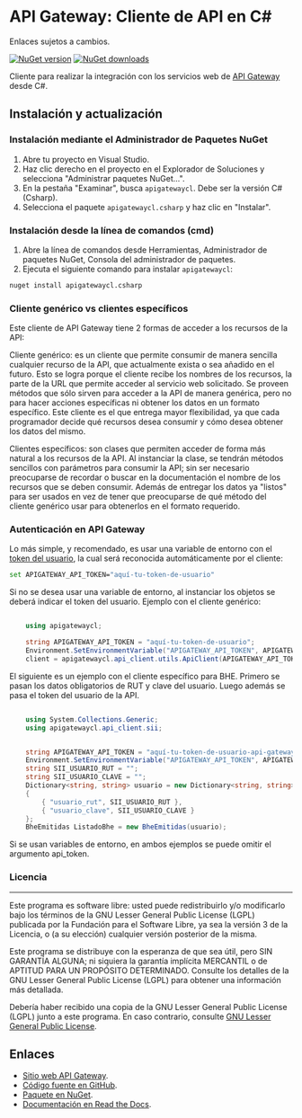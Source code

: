 # API Gateway: Cliente de API en C#

Enlaces sujetos a cambios.

[![NuGet version](https://img.shields.io/nuget/v/apigatewaycl.csharp.svg)](https://www.nuget.org/packages/apigatewaycl.csharp/)
[![NuGet downloads](https://img.shields.io/nuget/dt/apigatewaycl.csharp.svg)](https://www.nuget.org/packages/apigatewaycl.csharp/)

Cliente para realizar la integración con los servicios web de [API Gateway](https://www.apigateway.cl) desde C#.

## Instalación y actualización

### Instalación mediante el Administrador de Paquetes NuGet

1. Abre tu proyecto en Visual Studio.
2. Haz clic derecho en el proyecto en el Explorador de Soluciones y selecciona "Administrar paquetes NuGet...".
3. En la pestaña "Examinar", busca `apigatewaycl`. Debe ser la versión C# (Csharp).
4. Selecciona el paquete `apigatewaycl.csharp` y haz clic en "Instalar".

### Instalación desde la línea de comandos (cmd)

1. Abre la línea de comandos desde Herramientas, Administrador de paquetes NuGet, Consola del administrador de paquetes.
2. Ejecuta el siguiente comando para instalar `apigatewaycl`:

```sh
nuget install apigatewaycl.csharp
```

### Cliente genérico vs clientes específicos
Este cliente de API Gateway tiene 2 formas de acceder a los recursos de la API:

Cliente genérico: es un cliente que permite consumir de manera sencilla cualquier recurso de la API, que actualmente exista o sea añadido en el futuro. Esto se logra porque el cliente recibe los nombres de los recursos, la parte de la URL que permite acceder al servicio web solicitado. Se proveen métodos que sólo sirven para acceder a la API de manera genérica, pero no para hacer acciones específicas ni obtener los datos en un formato específico. Este cliente es el que entrega mayor flexibilidad, ya que cada programador decide qué recursos desea consumir y cómo desea obtener los datos del mismo.

Clientes específicos: son clases que permiten acceder de forma más natural a los recursos de la API. Al instanciar la clase, se tendrán métodos sencillos con parámetros para consumir la API; sin ser necesario preocuparse de recordar o buscar en la documentación el nombre de los recursos que se deben consumir. Además de entregar los datos ya "listos" para ser usados en vez de tener que preocuparse de qué método del cliente genérico usar para obtenerlos en el formato requerido.

### Autenticación en API Gateway
Lo más simple, y recomendado, es usar una variable de entorno con el [token del usuario](https://apigateway.cl/dashboard#api-auth), la cual será reconocida automáticamente por el cliente:

```sh
set APIGATEWAY_API_TOKEN="aquí-tu-token-de-usuario"
```

Si no se desea usar una variable de entorno, al instanciar los objetos se deberá indicar el token del usuario. Ejemplo con el cliente genérico:

```C#

    using apigatewaycl;

    string APIGATEWAY_API_TOKEN = "aquí-tu-token-de-usuario";
    Environment.SetEnvironmentVariable("APIGATEWAY_API_TOKEN", APIGATEWAY_API_TOKEN);
    client = apigatewaycl.api_client.utils.ApiClient(APIGATEWAY_API_TOKEN);
```

El siguiente es un ejemplo con el cliente específico para BHE. Primero se pasan
los datos obligatorios de RUT y clave del usuario. Luego además se pasa el token
del usuario de la API.

```C#

    using System.Collections.Generic;
    using apigatewaycl.api_client.sii;


    string APIGATEWAY_API_TOKEN = "aquí-tu-token-de-usuario-api-gateway";
    Environment.SetEnvironmentVariable("APIGATEWAY_API_TOKEN", APIGATEWAY_API_TOKEN);
    string SII_USUARIO_RUT = "";
    string SII_USUARIO_CLAVE = "";
    Dictionary<string, string> usuario = new Dictionary<string, string>()
    {
        { "usuario_rut", SII_USUARIO_RUT },
        { "usuario_clave", SII_USUARIO_CLAVE }
    };
    BheEmitidas ListadoBhe = new BheEmitidas(usuario);
```

Si se usan variables de entorno, en ambos ejemplos se puede omitir el argumento api_token.

### Licencia
--------

Este programa es software libre: usted puede redistribuirlo y/o modificarlo
bajo los términos de la GNU Lesser General Public License (LGPL) publicada
por la Fundación para el Software Libre, ya sea la versión 3 de la Licencia,
o (a su elección) cualquier versión posterior de la misma.

Este programa se distribuye con la esperanza de que sea útil, pero SIN
GARANTÍA ALGUNA; ni siquiera la garantía implícita MERCANTIL o de APTITUD
PARA UN PROPÓSITO DETERMINADO. Consulte los detalles de la GNU Lesser General
Public License (LGPL) para obtener una información más detallada.

Debería haber recibido una copia de la GNU Lesser General Public License
(LGPL) junto a este programa. En caso contrario, consulte
[GNU Lesser General Public License](http://www.gnu.org/licenses/lgpl.html).

Enlaces
-------

- [Sitio web API Gateway](https://www.apigateway.cl).
- [Código fuente en GitHub](https://github.com/apigatewaycl/apigateway-api-client-c_sharp).
- [Paquete en NuGet](https://www.nuget.org/packages/apigatewaycl.csharp).
- [Documentación en Read the Docs](https://apigatewaycl.readthedocs.io/es/latest).
